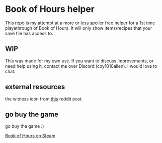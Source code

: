 # Book of Hours helper
This repo is my attempt at a more or less spoiler free helper for a 1st time playethrough of Book of Hours. It will only show items/recipes that your save file has access to.


## WIP
This was made for my own use. If you want to discuss improvements, or need help using it, contact me over Discord (coy1010allen). I would love to chat.


## external resources
the witness icon from [this](https://www.reddit.com/r/weatherfactory/comments/w76dfj/quotations_for_the_hours/#lightbox) reddit post.


## go buy the game
go buy the game :)


[Book of Hours on Steam](https://store.steampowered.com/app/1028310/BOOK_OF_HOURS/)
